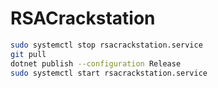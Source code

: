 # RSACrackstation

```bash
sudo systemctl stop rsacrackstation.service
git pull
dotnet publish --configuration Release
sudo systemctl start rsacrackstation.service
```
